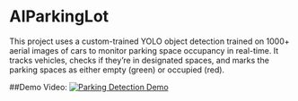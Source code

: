 # AIParkingLot
This project uses a custom-trained YOLO object detection trained on 1000+ aerial images of cars to monitor parking space occupancy in real-time. It tracks vehicles, checks if they’re in designated spaces, and marks the parking spaces as either empty (green) or occupied (red).

##Demo Video:
[![Parking Detection Demo](https://img.youtube.com/vi/WxS6oVE9MxA/maxresdefault.jpg)](https://youtu.be/WxS6oVE9MxA)
